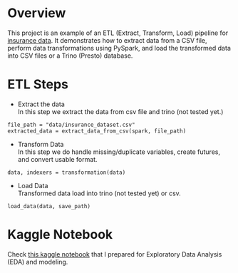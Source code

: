 # Overview
This project is an example of an ETL (Extract, Transform, Load) pipeline for [insurance data](https://www.kaggle.com/datasets/mirichoi0218/insurance).
It demonstrates how to extract data from a CSV file, perform data transformations using PySpark, and load the transformed data into CSV files or a Trino (Presto) database.

# ETL Steps
- Extract the data<br/>
In this step we extract the data from csv file and trino (not tested yet.)

`file_path = "data/insurance_dataset.csv" `<br>
`extracted_data = extract_data_from_csv(spark, file_path)`

- Transform Data <br/>
In this step we do handle missing/duplicate variables, create futures, and convert usable format.

``data, indexers = transformation(data)``

- Load Data<br/>
Transformed data load into trino (not tested yet) or csv.

``load_data(data, save_path)``

# Kaggle Notebook
Check [this kaggle notebook](https://www.kaggle.com/code/yunusemregktrk/insurance-data-analysis-using-pyspark) that I prepared for Exploratory Data Analysis (EDA) and modeling. 
